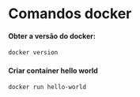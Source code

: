 # Comandos docker

#### Obter a versão do docker:

```bash
docker version
```

#### Criar container hello world

```bash
docker run hello-world
```
